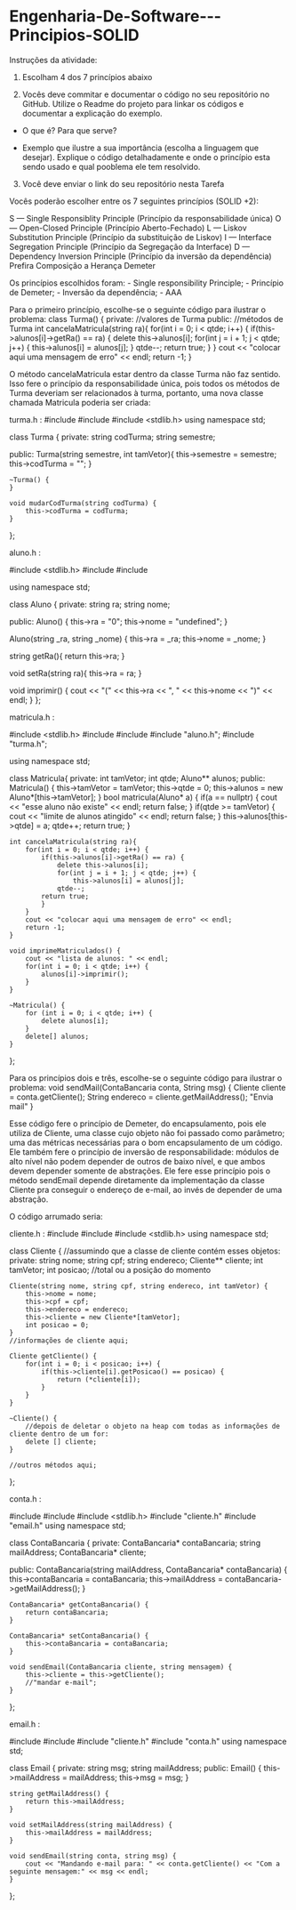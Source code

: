 # Engenharia-De-Software---Principios-SOLID

<div>
<p>
  Instruções da atividade:

  1. Escolham 4 dos 7 princípios abaixo
  
  2. Vocês deve commitar e documentar o código no seu repositório no GitHub. Utilize o Readme do projeto para linkar os códigos e documentar a explicação do exemplo.
  
  - O que é? Para que serve?
  
  - Exemplo que ilustre a sua importância (escolha a linguagem que desejar). Explique o código detalhadamente e onde o princípio esta sendo usado e qual pooblema ele tem resolvido.
  
  3. Você deve enviar o link do seu repositório nesta Tarefa
  
  Vocês poderão escolher entre os 7 seguintes princípios (SOLID +2):
  
  S — Single Responsiblity Principle (Princípio da responsabilidade única)
  O — Open-Closed Principle (Princípio Aberto-Fechado)
  L — Liskov Substitution Principle (Princípio da substituição de Liskov)
  I — Interface Segregation Principle (Princípio da Segregação da Interface)
  D — Dependency Inversion Principle (Princípio da inversão da dependência)
  Prefira Composição a Herança
  Demeter 
</p>

<p>
  Os princípios escolhidos foram:
- Single responsibility Principle;
- Princípio de Demeter;
- Inversão da dependência;
- AAA
</p>

<p>
  Para o primeiro princípio, escolhe-se o seguinte código para ilustrar o problema:
  class Turma() {
  private:
  //valores de Turma
  public:
  //métodos de Turma
    int cancelaMatricula(string ra){
        for(int i = 0; i < qtde; i++) {
            if(this->alunos[i]->getRa() == ra) {
                delete this->alunos[i];
                for(int j = i + 1; j < qtde; j++) {
                    this->alunos[i] = alunos[j];
                }
                qtde--;
            return true;
            }
        }
        cout << "colocar aqui uma mensagem de erro" << endl;
        return -1;
    }

  O método cancelaMatricula estar dentro da classe Turma não faz sentido. Isso fere o princípio da responsabilidade única, pois todos os métodos de Turma deveriam ser relacionados à turma, portanto, uma nova classe chamada Matricula poderia ser criada:

turma.h   :
#include <iostream>
#include <string>
#include <stdlib.h>
using namespace std;

class Turma {
private:
    string codTurma;
    string semestre;

public:
    Turma(string semestre, int tamVetor){
        this->semestre = semestre;
        this->codTurma = "";
    }

    ~Turma() {
    }

    void mudarCodTurma(string codTurma) {
        this->codTurma = codTurma;
    }

};

aluno.h   :

#include <stdlib.h>
#include <iostream>
#include <string>

using namespace std;

class Aluno {
  private:
   string ra;
   string nome;

  public:
   Aluno() {
      this->ra = "0";
      this->nome = "undefined";
   }

   Aluno(string _ra, string _nome) {
      this->ra = _ra;
      this->nome = _nome;
   }

   string getRa(){
     return this->ra;
   }

   void setRa(string ra){
     this->ra = ra;
     }

   void imprimir() {
      cout << "(" << this->ra << ", " << this->nome << ")" << endl;
   }
};

matricula.h   :

#include <stdlib.h>
#include <iostream>
#include <string>
#include "aluno.h";
#include "turma.h";

using namespace std;

class Matricula{
private:
    int tamVetor;
    int qtde;
    Aluno** alunos;
public:
    Matricula() {
        this->tamVetor = tamVetor;
        this->qtde = 0;
        this->alunos = new Aluno*[this->tamVetor];
    }
    bool matricula(Aluno* a) {
        if(a == nullptr) {
            cout << "esse aluno não existe" << endl;
            return false;
        }
        if(qtde >= tamVetor) {
            cout << "limite de alunos atingido" << endl;
            return false;
        }
        this->alunos[this->qtde] = a;
        qtde++;
        return true;
    }

    int cancelaMatricula(string ra){
        for(int i = 0; i < qtde; i++) {
            if(this->alunos[i]->getRa() == ra) {
                delete this->alunos[i];
                for(int j = i + 1; j < qtde; j++) {
                    this->alunos[i] = alunos[j];
                qtde--;
            return true;
            }
        }
        cout << "colocar aqui uma mensagem de erro" << endl;
        return -1;
    }

    void imprimeMatriculados() {
        cout << "lista de alunos: " << endl;
        for(int i = 0; i < qtde; i++) {
            alunos[i]->imprimir();
        }
    }

    ~Matricula() {
        for (int i = 0; i < qtde; i++) {
            delete alunos[i];
        }
        delete[] alunos;
    }

};

</p>

<p>
  Para os princípios dois e três, escolhe-se o seguinte código para ilustrar o problema:
    void sendMail(ContaBancaria conta, String msg) {
      Cliente cliente = conta.getCliente();
      String endereco = cliente.getMailAddress();
      "Envia mail"
    }  

  Esse código fere o princípio de Demeter, do encapsulamento, pois ele utiliza de Cliente, uma classe cujo objeto não foi passado como parâmetro; uma das métricas necessárias para o bom encapsulamento de um código.
  Ele também fere o princípio de inversão de responsabilidade: módulos de alto nível não podem depender de outros de baixo nível, e que ambos devem depender somente de abstrações. Ele fere esse princípio pois o método sendEmail depende diretamente da implementação da classe Cliente pra conseguir o endereço de e-mail, ao invés de depender de uma abstração.

O código arrumado seria:

cliente.h   :
#include <iostream>
#include <string>
#include <stdlib.h>
using namespace std;


class Cliente {
    //assumindo que a classe de cliente contém esses objetos:
private:
    string nome;
    string cpf;
    string endereco;
    Cliente** cliente;
    int tamVetor;
    int posicao; //total ou a posição do momento

    Cliente(string nome, string cpf, string endereco, int tamVetor) {
        this->nome = nome;
        this->cpf = cpf;
        this->endereco = endereco;
        this->cliente = new Cliente*[tamVetor];
        int posicao = 0;
    }
    //informações de cliente aqui;

    Cliente getCliente() {
        for(int i = 0; i < posicao; i++) {
            if(this->cliente[i].getPosicao() == posicao) {
                return (*cliente[i]);
            }
        }
    }

    ~Cliente() {
        //depois de deletar o objeto na heap com todas as informações de cliente dentro de um for:
        delete [] cliente;
    }

    //outros métodos aqui;
};

conta.h   :

#include <iostream>
#include <string>
#include <stdlib.h>
#include "cliente.h"
#include "email.h"
using namespace std;

class ContaBancaria {
private:
    ContaBancaria* contaBancaria;
    string mailAddress;
    ContaBancaria* cliente;

public:
    ContaBancaria(string mailAddress, ContaBancaria* contaBancaria) {
        this->contaBancaria = contaBancaria;
        this->mailAddress = contaBancaria->getMailAddress();
    }

    ContaBancaria* getContaBancaria() {
        return contaBancaria;
    }

    ContaBancaria* setContaBancaria() {
        this->contaBancaria = contaBancaria;
    }

    void sendEmail(ContaBancaria cliente, string mensagem) {
        this->cliente = this->getCliente();
        //"mandar e-mail";
    }

};

email.h   :

#include <iostream>
#include <string>
#include "cliente.h"
#include "conta.h"
using namespace std;

class Email {
private:
    string msg;
    string mailAddress;
public:
    Email() {
        this->mailAddress = mailAddress;
        this->msg = msg;
    }

    string getMailAddress() {
        return this->mailAddress;
    }

    void setMailAddress(string mailAddress) {
        this->mailAddress = mailAddress;
    }

    void sendEmail(string conta, string msg) {
        cout << "Mandando e-mail para: " << conta.getCliente() << "Com a seguinte mensagem:" << msg << endl;
    }
};

</p>
</div>























